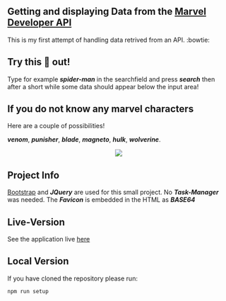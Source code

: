 ## Getting and displaying Data from the [Marvel Developer API](https://developer.marvel.com/)

This is my first attempt of handling data retrived from an API. :bowtie:

## Try this :poop: out! 

Type for example ***spider-man*** in the searchfield and press ***search*** then after a short while
some data should appear below the input area!

## If you do not know any marvel characters

Here are a couple of possibilities!

***venom***, ***punisher***, ***blade***, ***magneto***, ***hulk***, ***wolverine***.

<p align="center"> 
<img src="assets/github/hulk.png">
</p>

## Project Info

[Bootstrap](https://getbootstrap.com/) and ***JQuery*** are used for this small project. No ***Task-Manager*** was needed. The ***Favicon*** is embedded in the HTML as ***BASE64***

## Live-Version

See the application live [here](https://bjavascripter.github.io/marvel_api/)

## Local Version

If you have cloned the repository please run:

```
npm run setup
```
